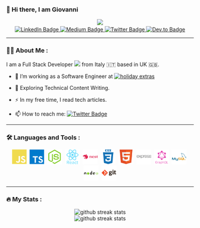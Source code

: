 ### 👋 Hi there, I am Giovanni
<div id="header" align="center">
  <img src="https://media.giphy.com/media/HEPwfdu6T6svpPE1eN/giphy.gif" width="200"/>
</div>

<div id="badges" align="center">
  <a href="https://www.linkedin.com/in/giovanni-galiero" target="_blank">
    <img src="https://img.shields.io/badge/LinkedIn-blue?style=for-the-badge&logo=linkedin&logoColor=white" alt="LinkedIn Badge"/>
  </a>
  <a href="https://medium.com/@gg-dev" target="_blank">
    <img src="https://img.shields.io/badge/medium-black?style=for-the-badge&logo=medium&logoColor=white" alt="Medium Badge"/>
  </a>
  <a href="https://twitter.com/GG_Dev10" target="_blank">
    <img src="https://img.shields.io/badge/Twitter-blue?style=for-the-badge&logo=twitter&logoColor=white" alt="Twitter Badge"/>
  </a>
  <a href="https://dev.to/gg_dev" target="_blank">
    <img src="https://img.shields.io/badge/dev-black?style=for-the-badge&logo=dev.to&logoColor=white" alt="Dev.to Badge"/>
  </a>
</div>

---

### :man_technologist: About Me :
I am a Full Stack Developer <img src="https://media.giphy.com/media/WUlplcMpOCEmTGBtBW/giphy.gif" width="30">  from Italy :it: based in UK 🇬🇧.

- :telescope: I’m working as a Software Engineer at <a href="[https://twitter.com/GG_Dev10](https://www.holidayextras.com/)" target="_blank">
    <img src="https://avatars.githubusercontent.com/u/286993?s=200&v=4" alt="holiday extras"  width="20"/>
  </a>

- :seedling: Exploring Technical Content Writing.

- :zap: In my free time, I read tech articles.

- :mailbox: How to reach me: [![Twitter Badge](https://img.shields.io/badge/Twitter-blue?style=for-the-badge&logo=twitter&logoColor=white)](https://twitter.com/GG_Dev10)

---
### :hammer_and_wrench: Languages and Tools :

<div align="center">
  <img src="https://github.com/devicons/devicon/blob/master/icons/javascript/javascript-plain.svg" title="JavaScript" alt="JavaScript" width="40" height="40"/>&nbsp;
  <img src="https://github.com/devicons/devicon/blob/master/icons/typescript/typescript-plain.svg" title="typescript" alt="typescript" width="40" height="40"/>&nbsp;
  <img src="https://github.com/devicons/devicon/blob/master/icons/nodejs/nodejs-plain.svg" title="Nodejs" alt="Nodejs" width="40" height="40"/>&nbsp;
  <img src="https://github.com/devicons/devicon/blob/master/icons/react/react-original-wordmark.svg" title="React" alt="React" width="40" height="40"/>&nbsp;
  <img src="https://github.com/devicons/devicon/blob/master/icons/nestjs/nestjs-plain-wordmark.svg" title="Nestjs" alt="Nestjs" width="40" height="40"/>&nbsp;
  <img src="https://github.com/devicons/devicon/blob/master/icons/css3/css3-plain-wordmark.svg"  title="CSS3" alt="CSS" width="40" height="40"/>&nbsp;
  <img src="https://github.com/devicons/devicon/blob/master/icons/html5/html5-original.svg" title="HTML5" alt="HTML" width="40" height="40"/>&nbsp;
    <img src="https://github.com/devicons/devicon/blob/master/icons/express/express-original-wordmark.svg" title="Express" alt="Express" width="40" height="40"/>&nbsp;
  <img src="https://github.com/devicons/devicon/blob/master/icons/graphql/graphql-plain-wordmark.svg" title="GraphQl"  alt="GraphQl" width="40" height="40"/>&nbsp;
  <img src="https://github.com/devicons/devicon/blob/master/icons/mysql/mysql-original-wordmark.svg" title="MySQL"  alt="MySQL" width="40" height="40"/>&nbsp;
  <img src="https://github.com/devicons/devicon/blob/master/icons/nodejs/nodejs-original-wordmark.svg" title="NodeJS" alt="NodeJS" width="40" height="40"/>&nbsp;
  <img src="https://github.com/devicons/devicon/blob/master/icons/git/git-original-wordmark.svg" title="Git" alt="Git" width="40" height="40"/>
</div>

---
### :fire: My Stats :
<div id="streakStats" align="center">
  <img src="https://github-readme-streak-stats.herokuapp.com?user=Gio85&theme=rising-sun&mode=weekly" alt="github streak stats"/>
</div>
<div id="streakStats" align="center">
  <img src="https://github-readme-stats.vercel.app/api/top-langs/?username=Gio85&layout=compact&theme=vision-friendly-dark" alt="github streak stats"/>
</div>
